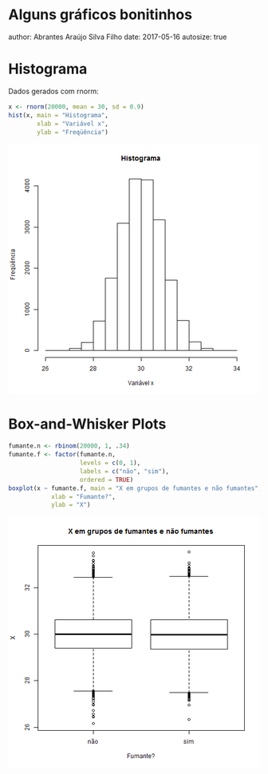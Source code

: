 Alguns gráficos bonitinhos
========================================================
author: Abrantes Araújo Silva Filho
date: 2017-05-16
autosize: true

Histograma
========================================================

Dados gerados com rnorm:

```r
x <- rnorm(20000, mean = 30, sd = 0.9)
hist(x, main = "Histograma",
        xlab = "Variável x",
        ylab = "Freqüência")
```

![plot of chunk unnamed-chunk-1](projetoApresentacao-figure/unnamed-chunk-1-1.png)


Box-and-Whisker Plots
========================================================


```r
fumante.n <- rbinom(20000, 1, .34)
fumante.f <- factor(fumante.n,
                    levels = c(0, 1),
                    labels = c("não", "sim"),
                    ordered = TRUE)
boxplot(x ~ fumante.f, main = "X em grupos de fumantes e não fumantes",
            xlab = "Fumante?",
            ylab = "X")
```

![plot of chunk unnamed-chunk-2](projetoApresentacao-figure/unnamed-chunk-2-1.png)
